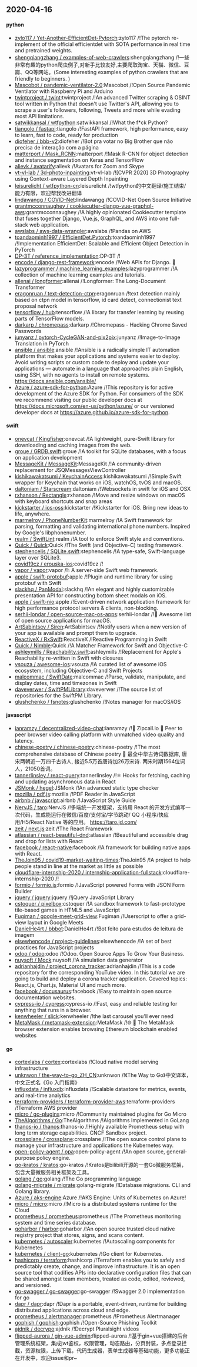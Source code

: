 ## 2020-04-16

#### python
* [zylo117 / Yet-Another-EfficientDet-Pytorch](https://github.com/zylo117/Yet-Another-EfficientDet-Pytorch):zylo117 /!The pytorch re-implement of the official efficientdet with SOTA performance in real time and pretrained weights.
* [shengqiangzhang / examples-of-web-crawlers](https://github.com/shengqiangzhang/examples-of-web-crawlers):shengqiangzhang /!一些非常有趣的python爬虫例子,对新手比较友好,主要爬取淘宝、天猫、微信、豆瓣、QQ等网站。(Some interesting examples of python crawlers that are friendly to beginners. )
* [Mascobot / pandemic-ventilator-2.0](https://github.com/Mascobot/pandemic-ventilator-2.0):Mascobot /!Open Source Pandemic Ventilator with Raspberry Pi and Arduino
* [twintproject / twint](https://github.com/twintproject/twint):twintproject /!An advanced Twitter scraping & OSINT tool written in Python that doesn't use Twitter's API, allowing you to scrape a user's followers, following, Tweets and more while evading most API limitations.
* [satwikkansal / wtfpython](https://github.com/satwikkansal/wtfpython):satwikkansal /!What the f*ck Python?
* [tiangolo / fastapi](https://github.com/tiangolo/fastapi):tiangolo /!FastAPI framework, high performance, easy to learn, fast to code, ready for production
* [diofeher / bbb-v2](https://github.com/diofeher/bbb-v2):diofeher /!Bot pra votar no Big Brother que não precisa de interação com a página
* [matterport / Mask_RCNN](https://github.com/matterport/Mask_RCNN):matterport /!Mask R-CNN for object detection and instance segmentation on Keras and TensorFlow
* [alievk / avatarify](https://github.com/alievk/avatarify):alievk /!Avatars for Zoom and Skype
* [vt-vl-lab / 3d-photo-inpainting](https://github.com/vt-vl-lab/3d-photo-inpainting):vt-vl-lab /![CVPR 2020] 3D Photography using Context-aware Layered Depth Inpainting
* [leisurelicht / wtfpython-cn](https://github.com/leisurelicht/wtfpython-cn):leisurelicht /!wtfpython的中文翻译/施工结束/ 能力有限，欢迎帮我改进翻译
* [lindawangg / COVID-Net](https://github.com/lindawangg/COVID-Net):lindawangg /!COVID-Net Open Source Initiative
* [grantmcconnaughey / cookiecutter-django-vue-graphql-aws](https://github.com/grantmcconnaughey/cookiecutter-django-vue-graphql-aws):grantmcconnaughey /!A highly opinionated Cookiecutter template that fuses together Django, Vue.js, GraphQL, and AWS into one full-stack web application.
* [awslabs / aws-data-wrangler](https://github.com/awslabs/aws-data-wrangler):awslabs /!Pandas on AWS
* [toandaominh1997 / EfficientDet.Pytorch](https://github.com/toandaominh1997/EfficientDet.Pytorch):toandaominh1997 /!Implementation EfficientDet: Scalable and Efficient Object Detection in PyTorch
* [DP-3T / reference_implementation](https://github.com/DP-3T/reference_implementation):DP-3T /!
* [encode / django-rest-framework](https://github.com/encode/django-rest-framework):encode /!Web APIs for Django.
🎸
* [lazyprogrammer / machine_learning_examples](https://github.com/lazyprogrammer/machine_learning_examples):lazyprogrammer /!A collection of machine learning examples and tutorials.
* [allenai / longformer](https://github.com/allenai/longformer):allenai /!Longformer: The Long-Document Transformer
* [eragonruan / text-detection-ctpn](https://github.com/eragonruan/text-detection-ctpn):eragonruan /!text detection mainly based on ctpn model in tensorflow, id card detect, connectionist text proposal network
* [tensorflow / hub](https://github.com/tensorflow/hub):tensorflow /!A library for transfer learning by reusing parts of TensorFlow models.
* [darkarp / chromepass](https://github.com/darkarp/chromepass):darkarp /!Chromepass - Hacking Chrome Saved Passwords
* [junyanz / pytorch-CycleGAN-and-pix2pix](https://github.com/junyanz/pytorch-CycleGAN-and-pix2pix):junyanz /!Image-to-Image Translation in PyTorch
* [ansible / ansible](https://github.com/ansible/ansible):ansible /!Ansible is a radically simple IT automation platform that makes your applications and systems easier to deploy. Avoid writing scripts or custom code to deploy and update your applications — automate in a language that approaches plain English, using SSH, with no agents to install on remote systems. https://docs.ansible.com/ansible/
* [Azure / azure-sdk-for-python](https://github.com/Azure/azure-sdk-for-python):Azure /!This repository is for active development of the Azure SDK for Python. For consumers of the SDK we recommend visiting our public developer docs at https://docs.microsoft.com/en-us/python/azure/ or our versioned developer docs at https://azure.github.io/azure-sdk-for-python.

#### swift
* [onevcat / Kingfisher](https://github.com/onevcat/Kingfisher):onevcat /!A lightweight, pure-Swift library for downloading and caching images from the web.
* [groue / GRDB.swift](https://github.com/groue/GRDB.swift):groue /!A toolkit for SQLite databases, with a focus on application development
* [MessageKit / MessageKit](https://github.com/MessageKit/MessageKit):MessageKit /!A community-driven replacement for JSQMessagesViewController
* [kishikawakatsumi / KeychainAccess](https://github.com/kishikawakatsumi/KeychainAccess):kishikawakatsumi /!Simple Swift wrapper for Keychain that works on iOS, watchOS, tvOS and macOS.
* [daltoniam / Starscream](https://github.com/daltoniam/Starscream):daltoniam /!Websockets in swift for iOS and OSX
* [rxhanson / Rectangle](https://github.com/rxhanson/Rectangle):rxhanson /!Move and resize windows on macOS with keyboard shortcuts and snap areas
* [kickstarter / ios-oss](https://github.com/kickstarter/ios-oss):kickstarter /!Kickstarter for iOS. Bring new ideas to life, anywhere.
* [marmelroy / PhoneNumberKit](https://github.com/marmelroy/PhoneNumberKit):marmelroy /!A Swift framework for parsing, formatting and validating international phone numbers. Inspired by Google's libphonenumber.
* [realm / SwiftLint](https://github.com/realm/SwiftLint):realm /!A tool to enforce Swift style and conventions.
* [Quick / Quick](https://github.com/Quick/Quick):Quick /!The Swift (and Objective-C) testing framework.
* [stephencelis / SQLite.swift](https://github.com/stephencelis/SQLite.swift):stephencelis /!A type-safe, Swift-language layer over SQLite3.
* [covid19cz / erouska-ios](https://github.com/covid19cz/erouska-ios):covid19cz /!
* [vapor / vapor](https://github.com/vapor/vapor):vapor /!💧
A server-side Swift web framework.
* [apple / swift-protobuf](https://github.com/apple/swift-protobuf):apple /!Plugin and runtime library for using protobuf with Swift
* [slackhq / PanModal](https://github.com/slackhq/PanModal):slackhq /!An elegant and highly customizable presentation API for constructing bottom sheet modals on iOS.
* [apple / swift-nio](https://github.com/apple/swift-nio):apple /!Event-driven network application framework for high performance protocol servers & clients, non-blocking.
* [serhii-londar / open-source-mac-os-apps](https://github.com/serhii-londar/open-source-mac-os-apps):serhii-londar /!🚀
Awesome list of open source applications for macOS.
* [ArtSabintsev / Siren](https://github.com/ArtSabintsev/Siren):ArtSabintsev /!Notify users when a new version of your app is available and prompt them to upgrade.
* [ReactiveX / RxSwift](https://github.com/ReactiveX/RxSwift):ReactiveX /!Reactive Programming in Swift
* [Quick / Nimble](https://github.com/Quick/Nimble):Quick /!A Matcher Framework for Swift and Objective-C
* [ashleymills / Reachability.swift](https://github.com/ashleymills/Reachability.swift):ashleymills /!Replacement for Apple's Reachability re-written in Swift with closures
* [vsouza / awesome-ios](https://github.com/vsouza/awesome-ios):vsouza /!A curated list of awesome iOS ecosystem, including Objective-C and Swift Projects
* [malcommac / SwiftDate](https://github.com/malcommac/SwiftDate):malcommac /!Parse, validate, manipulate, and display dates, time and timezones in Swift
* [daveverwer / SwiftPMLibrary](https://github.com/daveverwer/SwiftPMLibrary):daveverwer /!The source list of repositories for the SwiftPM Library.
* [glushchenko / fsnotes](https://github.com/glushchenko/fsnotes):glushchenko /!Notes manager for macOS/iOS

#### javascript
* [ianramzy / decentralized-video-chat](https://github.com/ianramzy/decentralized-video-chat):ianramzy /!🚀
Zipcall.io
🚀
Peer to peer browser video calling platform with unmatched video quality and latency.
* [chinese-poetry / chinese-poetry](https://github.com/chinese-poetry/chinese-poetry):chinese-poetry /!The most comprehensive database of Chinese poetry
🧶
最全中华古诗词数据库, 唐宋两朝近一万四千古诗人, 接近5.5万首唐诗加26万宋诗. 两宋时期1564位词人，21050首词。
* [tannerlinsley / react-query](https://github.com/tannerlinsley/react-query):tannerlinsley /!⚛️
Hooks for fetching, caching and updating asynchronous data in React
* [JSMonk / hegel](https://github.com/JSMonk/hegel):JSMonk /!An advanced static type checker
* [mozilla / pdf.js](https://github.com/mozilla/pdf.js):mozilla /!PDF Reader in JavaScript
* [airbnb / javascript](https://github.com/airbnb/javascript):airbnb /!JavaScript Style Guide
* [NervJS / taro](https://github.com/NervJS/taro):NervJS /!多端统一开发框架，支持用 React 的开发方式编写一次代码，生成能运行在微信/百度/支付宝/字节跳动/ QQ 小程序/快应用/H5/React Native 等的应用。 https://taro.jd.com/
* [zeit / next.js](https://github.com/zeit/next.js):zeit /!The React Framework
* [atlassian / react-beautiful-dnd](https://github.com/atlassian/react-beautiful-dnd):atlassian /!Beautiful and accessible drag and drop for lists with React
* [facebook / react-native](https://github.com/facebook/react-native):facebook /!A framework for building native apps with React.
* [TheJoin95 / covid19-market-waiting-times](https://github.com/TheJoin95/covid19-market-waiting-times):TheJoin95 /!A project to help people stand in line at the market as little as possible
* [cloudflare-internship-2020 / internship-application-fullstack](https://github.com/cloudflare-internship-2020/internship-application-fullstack):cloudflare-internship-2020 /!
* [formio / formio.js](https://github.com/formio/formio.js):formio /!JavaScript powered Forms with JSON Form Builder
* [jquery / jquery](https://github.com/jquery/jquery):jquery /!jQuery JavaScript Library
* [cstoquer / pixelbox](https://github.com/cstoquer/pixelbox):cstoquer /!A sandbox framework to fast-prototype tile-based games in HTML5 and JavaScript
* [Fugiman / google-meet-grid-view](https://github.com/Fugiman/google-meet-grid-view):Fugiman /!Userscript to offer a grid-view layout in Google Meets
* [DanielHe4rt / bbbot](https://github.com/DanielHe4rt/bbbot):DanielHe4rt /!Bot feito para estudos de leitura de imagem
* [elsewhencode / project-guidelines](https://github.com/elsewhencode/project-guidelines):elsewhencode /!A set of best practices for JavaScript projects
* [odoo / odoo](https://github.com/odoo/odoo):odoo /!Odoo. Open Source Apps To Grow Your Business.
* [nuysoft / Mock](https://github.com/nuysoft/Mock):nuysoft /!A simulation data generator
* [adrianhajdin / project_corona_tracker](https://github.com/adrianhajdin/project_corona_tracker):adrianhajdin /!This is a code repository for the corresponding YouTube video. In this tutorial we are going to build and deploy a corona tracker application. Covered topics: React.js, Chart.js, Material UI and much more.
* [facebook / docusaurus](https://github.com/facebook/docusaurus):facebook /!Easy to maintain open source documentation websites.
* [cypress-io / cypress](https://github.com/cypress-io/cypress):cypress-io /!Fast, easy and reliable testing for anything that runs in a browser.
* [kenwheeler / slick](https://github.com/kenwheeler/slick):kenwheeler /!the last carousel you'll ever need
* [MetaMask / metamask-extension](https://github.com/MetaMask/metamask-extension):MetaMask /!🌐
🔌
The MetaMask browser extension enables browsing Ethereum blockchain enabled websites

#### go
* [cortexlabs / cortex](https://github.com/cortexlabs/cortex):cortexlabs /!Cloud native model serving infrastructure
* [unknwon / the-way-to-go_ZH_CN](https://github.com/unknwon/the-way-to-go_ZH_CN):unknwon /!《The Way to Go》中文译本，中文正式名《Go 入门指南》
* [influxdata / influxdb](https://github.com/influxdata/influxdb):influxdata /!Scalable datastore for metrics, events, and real-time analytics
* [terraform-providers / terraform-provider-aws](https://github.com/terraform-providers/terraform-provider-aws):terraform-providers /!Terraform AWS provider
* [micro / go-plugins](https://github.com/micro/go-plugins):micro /!Community maintained plugins for Go Micro
* [TheAlgorithms / Go](https://github.com/TheAlgorithms/Go):TheAlgorithms /!Algorithms Implemented in GoLang
* [thanos-io / thanos](https://github.com/thanos-io/thanos):thanos-io /!Highly available Prometheus setup with long term storage capabilities. CNCF Sandbox project.
* [crossplane / crossplane](https://github.com/crossplane/crossplane):crossplane /!The open source control plane to manage your infrastructure and applications the Kubernetes way.
* [open-policy-agent / opa](https://github.com/open-policy-agent/opa):open-policy-agent /!An open source, general-purpose policy engine.
* [go-kratos / kratos](https://github.com/go-kratos/kratos):go-kratos /!Kratos是bilibili开源的一套Go微服务框架，包含大量微服务相关框架及工具。
* [golang / go](https://github.com/golang/go):golang /!The Go programming language
* [golang-migrate / migrate](https://github.com/golang-migrate/migrate):golang-migrate /!Database migrations. CLI and Golang library.
* [Azure / aks-engine](https://github.com/Azure/aks-engine):Azure /!AKS Engine: Units of Kubernetes on Azure!
* [micro / micro](https://github.com/micro/micro):micro /!Micro is a distributed systems runtime for the Cloud
* [prometheus / prometheus](https://github.com/prometheus/prometheus):prometheus /!The Prometheus monitoring system and time series database.
* [goharbor / harbor](https://github.com/goharbor/harbor):goharbor /!An open source trusted cloud native registry project that stores, signs, and scans content.
* [kubernetes / autoscaler](https://github.com/kubernetes/autoscaler):kubernetes /!Autoscaling components for Kubernetes
* [kubernetes / client-go](https://github.com/kubernetes/client-go):kubernetes /!Go client for Kubernetes.
* [hashicorp / terraform](https://github.com/hashicorp/terraform):hashicorp /!Terraform enables you to safely and predictably create, change, and improve infrastructure. It is an open source tool that codifies APIs into declarative configuration files that can be shared amongst team members, treated as code, edited, reviewed, and versioned.
* [go-swagger / go-swagger](https://github.com/go-swagger/go-swagger):go-swagger /!Swagger 2.0 implementation for go
* [dapr / dapr](https://github.com/dapr/dapr):dapr /!Dapr is a portable, event-driven, runtime for building distributed applications across cloud and edge.
* [prometheus / alertmanager](https://github.com/prometheus/alertmanager):prometheus /!Prometheus Alertmanager
* [gophish / gophish](https://github.com/gophish/gophish):gophish /!Open-Source Phishing Toolkit
* [ajdnik / decrypo](https://github.com/ajdnik/decrypo):ajdnik /!Decrypt Pluralsight videos
* [flipped-aurora / gin-vue-admin](https://github.com/flipped-aurora/gin-vue-admin):flipped-aurora /!基于gin+vue搭建的后台管理系统框架，集成jwt鉴权，权限管理，动态路由，分页封装，多点登录拦截，资源权限，上传下载，代码生成器，表单生成器等基础功能，更多功能正在开发中，欢迎issue和pr~
